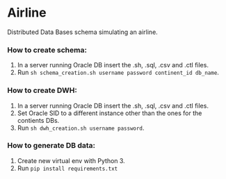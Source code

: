# Airline
Distributed Data Bases schema simulating an airline.

### How to create schema:

1. In a server running Oracle DB insert the .sh, .sql, .csv and .ctl files.
2. Run `sh schema_creation.sh username password continent_id db_name`.

### How to create DWH:
1. In a server running Oracle DB insert the .sh, .sql, .csv and .ctl files.
2. Set Oracle SID to a different instance other than the ones for the contients DBs.
3. Run `sh dwh_creation.sh username password`.

### How to generate DB data:

1. Create new virtual env with Python 3.
2. Run `pip install requirements.txt`

